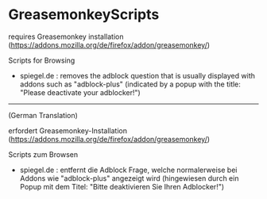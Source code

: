 # GreasemonkeyScripts

requires Greasemonkey installation
(https://addons.mozilla.org/de/firefox/addon/greasemonkey/)


Scripts for Browsing
- spiegel.de : removes the adblock question that is usually displayed with addons such as "adblock-plus" 
             (indicated by a popup with the title: "Please deactivate your adblocker!")

---

(German Translation)

erfordert Greasemonkey-Installation
(https://addons.mozilla.org/de/firefox/addon/greasemonkey/)

Scripts zum Browsen
- spiegel.de : entfernt die Adblock Frage, welche normalerweise bei Addons wie "adblock-plus" angezeigt wird 
             (hingewiesen durch ein Popup mit dem Titel: "Bitte deaktivieren Sie Ihren Adblocker!")

